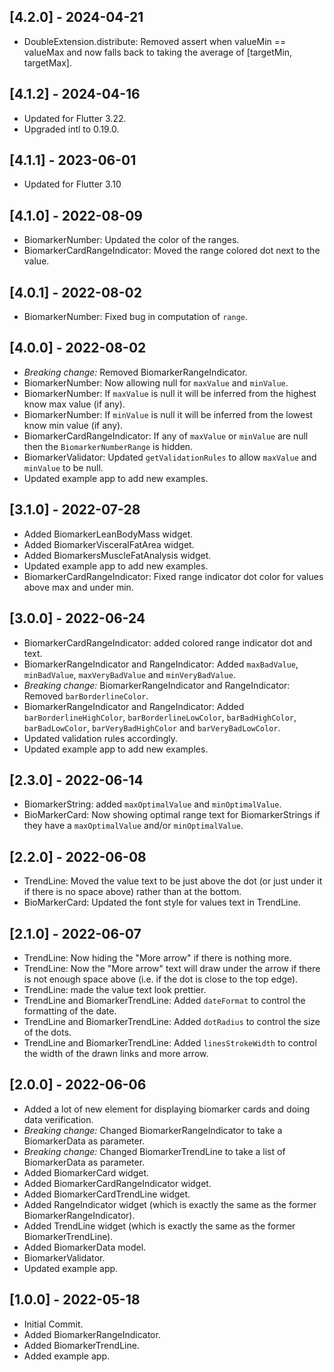 ## [4.2.0] - 2024-04-21
* DoubleExtension.distribute: Removed assert when valueMin == valueMax and now falls back to taking the average of [targetMin, targetMax].

## [4.1.2] - 2024-04-16
* Updated for Flutter 3.22.
* Upgraded intl to 0.19.0.

## [4.1.1] - 2023-06-01
* Updated for Flutter 3.10

## [4.1.0] - 2022-08-09
* BiomarkerNumber: Updated the color of the ranges.
* BiomarkerCardRangeIndicator: Moved the range colored dot next to the value.

## [4.0.1] - 2022-08-02
* BiomarkerNumber: Fixed bug in computation of `range`.

## [4.0.0] - 2022-08-02
* *Breaking change:* Removed BiomarkerRangeIndicator.
* BiomarkerNumber: Now allowing null for `maxValue` and `minValue`.
* BiomarkerNumber: If `maxValue` is null it will be inferred from the highest know max value (if any).
* BiomarkerNumber: If `minValue` is null it will be inferred from the lowest know min value (if any).
* BiomarkerCardRangeIndicator: If any of `maxValue` or `minValue` are null then the `BiomarkerNumberRange` is hidden.
* BiomarkerValidator: Updated `getValidationRules` to allow `maxValue` and `minValue` to be null.
* Updated example app to add new examples.

## [3.1.0] - 2022-07-28
* Added BiomarkerLeanBodyMass widget.
* Added BiomarkerVisceralFatArea widget.
* Added BiomarkersMuscleFatAnalysis widget.
* Updated example app to add new examples.
* BiomarkerCardRangeIndicator: Fixed range indicator dot color for values above max and under min.

## [3.0.0] - 2022-06-24
* BiomarkerCardRangeIndicator: added colored range indicator dot and text. 
* BiomarkerRangeIndicator and RangeIndicator: Added `maxBadValue`, `minBadValue`, `maxVeryBadValue` and `minVeryBadValue`. 
* *Breaking change:* BiomarkerRangeIndicator and RangeIndicator: Removed `barBorderlineColor`.
* BiomarkerRangeIndicator and RangeIndicator: Added `barBorderlineHighColor`, `barBorderlineLowColor`, `barBadHighColor`, `barBadLowColor`, `barVeryBadHighColor` and `barVeryBadLowColor`.
* Updated validation rules accordingly.
* Updated example app to add new examples.

## [2.3.0] - 2022-06-14
* BiomarkerString: added `maxOptimalValue` and `minOptimalValue`. 
* BioMarkerCard: Now showing optimal range text for BiomarkerStrings if they have a `maxOptimalValue` and/or `minOptimalValue`.

## [2.2.0] - 2022-06-08
* TrendLine: Moved the value text to be just above the dot (or just under it if there is no space above) rather than at the bottom.
* BioMarkerCard: Updated the font style for values text in TrendLine.

## [2.1.0] - 2022-06-07
* TrendLine: Now hiding the "More arrow" if there is nothing more.
* TrendLine: Now the "More arrow" text will draw under the arrow if there is not enough space above (i.e. if the dot is close to the top edge).
* TrendLine: made the value text look prettier.
* TrendLine and BiomarkerTrendLine: Added `dateFormat` to control the formatting of the date.
* TrendLine and BiomarkerTrendLine: Added `dotRadius` to control the size of the dots.
* TrendLine and BiomarkerTrendLine: Added `linesStrokeWidth` to control the width of the drawn links and more arrow. 

## [2.0.0] - 2022-06-06
* Added a lot of new element for displaying biomarker cards and doing data verification.
* *Breaking change:* Changed BiomarkerRangeIndicator to take a BiomarkerData as parameter.
* *Breaking change:* Changed BiomarkerTrendLine to take a list of BiomarkerData as parameter.
* Added BiomarkerCard widget.
* Added BiomarkerCardRangeIndicator widget.
* Added BiomarkerCardTrendLine widget.
* Added RangeIndicator widget (which is exactly the same as the former BiomarkerRangeIndicator).
* Added TrendLine widget (which is exactly the same as the former BiomarkerTrendLine).
* Added BiomarkerData model.
* BiomarkerValidator.
* Updated example app.

## [1.0.0] - 2022-05-18
* Initial Commit.
* Added BiomarkerRangeIndicator.
* Added BiomarkerTrendLine.
* Added example app.

